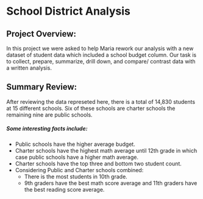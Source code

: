 # School District Analysis

## Project Overview:
In this project we were asked to help Maria rework our analysis with a new dataset of student data which included a school budget column. Our task is to collect, prepare, summarize, drill down, and compare/ contrast data with a written analysis.  

## Summary Review:
After reviewing the data represeted here, there is a total of 14,830 students at 15 different schools. Six of these schools are charter schools the remaining nine are public schools.

##### Some interesting facts include:

* Public schools have the higher average budget.
* Charter schools have the highest math average until 12th grade in which case public schools have a higher math average.
* Charter schools have the top three and bottom two student count.
* Considering Public and Charter schools combined:
    * There is the most students in 10th grade.
    * 9th graders have the best math score average and 11th graders have the best reading score average.
